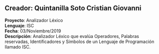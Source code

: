 ## Creador: Quintanilla Soto Cristian Giovanni  
**Proyecto**: Analizador Léxico  
**Lenguaje**: ISC  
**Fecha**: 03/Noviembre/2019  
**Descripción**: Analizador Léxico que evalúa Operadores, Palabras reservadas, Identificadores y Símbolos
              de un Lenguaje de Programación llamado ISC.
